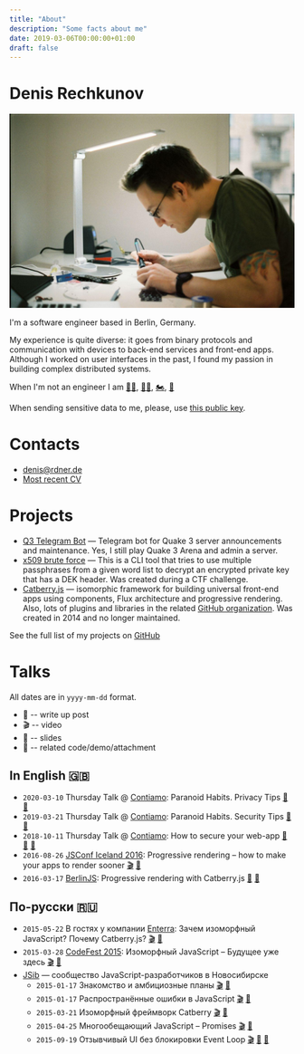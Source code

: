 ```yaml
---
title: "About"
description: "Some facts about me"
date: 2019-03-06T00:00:00+01:00
draft: false
---
```


# Denis Rechkunov

![My photograph](picture.jpg)

I'm a software engineer based in Berlin, Germany.

My experience is quite diverse: it goes from binary protocols and communication with devices to back-end services and front-end apps. Although I worked on user interfaces in the past, I found my passion in building complex distributed systems.

When I'm not an engineer I am [🏃🏻](https://connect.garmin.com/modern/profile/ccb91222-2fcb-4ba6-87c6-efe33b58650e), [🚴🏻](https://connect.garmin.com/modern/profile/ccb91222-2fcb-4ba6-87c6-efe33b58650e), [🏍](/posts/motorcycle/), [🎸](https://rdner.bandcamp.com)

When sending sensitive data to me, please, use [this public key](public-key.txt).

# Contacts

* [denis@rdner.de](mailto:denis@rdner.de)
* [Most recent CV](/cv.html)

# Projects

* [Q3 Telegram Bot](https://github.com/rdner/q3-server-bot) — Telegram bot for Quake 3 server announcements and maintenance. Yes, I still play Quake 3 Arena and admin a server.
* [x509 brute force](https://github.com/rdner/x509bf) — This is a CLI tool that tries to use multiple passphrases from a given word list to decrypt an encrypted private key that has a DEK header. Was created during a CTF challenge.
* [Catberry.js](https://catberry.github.io/) — isomorphic framework for building universal front-end apps using components, Flux architecture and progressive rendering. Also, lots of plugins and libraries in the related [GitHub organization](https://github.com/catberry). Was created in 2014 and no longer maintained.

See the full list of my projects on [GitHub](https://github.com/rdner?tab=repositories&type=source)

# Talks

All dates are in `yyyy-mm-dd` format.

* 📝 -- write up post
* 🎬 -- video
* 📇 -- slides
* 📎 -- related code/demo/attachment

## In English 🇬🇧

* `2020-03-10` Thursday Talk @ [Contiamo](https://www.contiamo.com/): Paranoid Habits. Privacy Tips [📝](/posts/tech/security/privacy-tips/ "post") [📇](/posts/tech/security/privacy-tips/slides.pdf "slides")
* `2019-03-21` Thursday Talk @ [Contiamo](https://www.contiamo.com/): Paranoid Habits. Security Tips [📝](/posts/tech/security/security-tips/ "post") [📇](/posts/tech/security/security-tips/slides.pdf "slides")
* `2018-10-11` Thursday Talk @ [Contiamo](https://www.contiamo.com/): How to secure your web-app [📝](/posts/tech/security/secure-web-apps/ "post") [📇](/posts/tech/security/secure-web-apps/slides.pdf "slides") [📎](https://github.com/rdner/security-nightmare "code")
* `2016-08-26` [JSConf Iceland 2016](https://2016.jsconf.is/speakers/denis-rechkunov/): Progressive rendering – how to make your apps to render sooner [🎬](https://youtu.be/aRaQe9n1lPk "video") [📇](/slides/jsconf/progressive-rendering "slides")
* `2016-03-17` [BerlinJS](http://berlinjs.org/): Progressive rendering with Catberry.js [📇](/slides/berlinjs/progressive-rendering-with-catberry "slides") [📎](https://github.com/rdner/berlinjs-demo "code")

## По-русски 🇷🇺

* `2015-05-22` В гостях у компании [Enterra](http://www.enterra.ru/): Зачем изоморфный JavaScript? Почему Catberry.js? [🎬](https://youtu.be/tVjf2s_n4_g "видео") [📇](/slides/others/why-isomorphic-javascript "слайды")
* `2015-03-28` [CodeFest 2015](http://2015.codefest.ru/lecture/1006): Изоморфный JavaScript – Будущее уже здесь [🎬](https://youtu.be/MPGt7Tef83Y "видео") [📇](/slides/codefest/isomorphic-javascript "слайды")
* [JSib](https://vk.com/jsibnsk) — сообщество JavaScript-разработчиков в Новосибирске
  * `2015-01-17` Знакомство и амбициозные планы [🎬](https://youtu.be/sQRWblPHrMs "видео") [📇](/slides/jsib/2015-01-17-0-intro "слайды")
  * `2015-01-17` Распространённые ошибки в JavaScript [🎬](https://youtu.be/lJxkPKtl-SQ "видео") [📇](/slides/jsib/2015-01-17-1-common-mistakes "слайды")
  * `2015-03-21` Изоморфный фреймворк Catberry [🎬](https://youtu.be/TY3JFFp1fJI "видео") [📇](/slides/jsib/2015-03-21-isomorphic-framework-catberry "слайды")
  * `2015-04-25` Многообещающий JavaScript – Promises [🎬](https://youtu.be/LWaXbrLQid0 "видео") [📇](/slides/jsib/2015-04-25-promising-javascript "слайды")
  * `2015-09-19` Отзывчивый UI без блокировки Event Loop [🎬](https://youtu.be/Wp0rvEBZU-c "видео") [📇](/slides/jsib/2015-09-19-blocking-event-loop "слайды") [📎](/slides/jsib/2015-09-19-blocking-event-loop/bubble-sort/ "демо")

